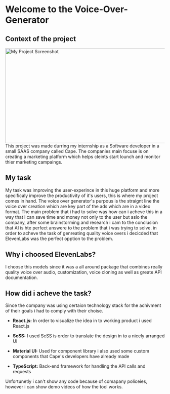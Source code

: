 # Welcome to the Voice-Over-Generator

## Context of the project 

<img src="https://www.bycape.io/shareimage.png" alt="My Project Screenshot" width="550" height="300">
This project was made durring my internship as a Software developer in a small SAAS company called Cape. The companies main focuse is on creating a marketing platform which helps cleints start lounch and monitor thier marketing campaings.

## My task
My task was improving the user-experince in this huge platform and more specificaly improve the productivity of it's users, this is where my project comes in hand. The voice over generator's purpous is the straignt line the voice over creation which are key part of the ads which are in a video format. The main problem that i had to solve was how can i acheve this in a way that i can save time and money not only to the user but aslo the company, after some brainstorming and research i cam to the conclusion that AI is hte perfect answere to the problem that i was trying to solve. in order to acheve the task of genreating quality voice overs i decicded that ElevenLabs was the perfect opption to the problem. 

## Why i choosed ElevenLabs? 
I choose this models since it was a all around package that combines really quality voice over audio, customization, voice cloning as well as greate API documentation. 

## How did i acheve the task? 

Since the company was using certaion technology stack for the achivment of their goals i had to comply with their choise. 

* **React.js:** In order to visualize the idea in to working product i used React.js 

* **ScSS:** I used ScSS is order to translate the design in to a nicely arranged UI

* **Material UI:** Used for component library i also used some custom components that Cape's developers have already made
  
* **TypeScript:** Back-end framework for handling the API calls and requests

Unfortunetly i can't show any code because of comapany policeies, however i can show demo videos of how the tool works. 

